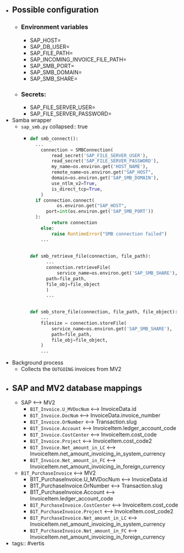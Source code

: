 - ## Possible configuration
	- ### Environment variables
		- SAP_HOST=
		- SAP_DB_USER=
		- SAP_FILE_PATH=
		- SAP_INCOMING_INVOICE_FILE_PATH=
		- SAP_SMB_PORT=
		- SAP_SMB_DOMAIN=
		- SAP_SMB_SHARE=
	- ### Secrets:
		- SAP_FILE_SERVER_USER=
		- SAP_FILE_SERVER_PASSWORD=
- Samba wrapper
	- `sap_smb.py`
	  collapsed:: true
		- ```python
		  def smb_connect():
		  	...
		      connection = SMBConnection(
		          read_secret('SAP_FILE_SERVER_USER'),
		          read_secret('SAP_FILE_SERVER_PASSWORD'),
		          my_name=os.environ.get('HOST_NAME'),
		          remote_name=os.environ.get("SAP_HOST",
		          domain=os.environ.get('SAP_SMB_DOMAIN'),
		          use_ntlm_v2=True,
		          is_direct_tcp=True,
		      )
		  	if connection.connect(
		        	os.environ.get("SAP_HOST", 
		  		port=int(os.environ.get('SAP_SMB_PORT'))
		  	):
		          return connection
		      else:
		          raise RuntimeError("SMB connection failed")
		      ...
		      
		      
		  def smb_retrieve_file(connection, file_path):
		    	...
		    	connection.retrieveFile(
		    		service_name=os.environ.get('SAP_SMB_SHARE'),
		      	path=file_path,
		      	file_obj=file_object
		    	)
		    	...
		  
		      
		  def smb_store_file(connection, file_path, file_object):
		      ...
		      filesize = connection.storeFile(
		          service_name=os.environ.get('SAP_SMB_SHARE'),
		          path=file_path,
		          file_obj=file_object,
		      )
		      ...
		  ```
- Background process
	- Collects the `OUTGOING` invoices from MV2
- ## SAP and MV2 database mappings
	- SAP <--> MV2
		- `B1T_Invoice.U_MVDocNum` <--> InvoiceData.id
		- `B1T_Invoice.DocNum` <--> InvoiceData.invoice_number
		- `B1T_Invoice.OrNumber` <--> Transaction.slug
		- `B1T_Invoice.Account` <--> InvoiceItem.ledger_account_code
		- `B1T_Invoice.CostCenter` <--> InvoiceItem.cost_code
		- `B1T_Invoice.Project` <--> InvoiceItem.cost_code2
		- `B1T_Invoice.Net_amount_in_LC` <--> InvoiceItem.net_amount_invoicing_in_system_currency
		- `B1T_Invoice.Net_amount_in_FC` <--> InvoiceItem.net_amount_invoicing_in_foreign_currency
	- `B1T_PurchaseInvoice` <--> MV2
		- B1T_PurchaseInvoice.U_MVDocNum <--> InvoiceData.id
		- B1T_PurchaseInvoice.OrNumber <--> Transaction.slug
		- B1T_PurchaseInvoice.Account <--> InvoiceItem.ledger_account_code
		- `B1T_PurchaseInvoice.CostCenter` <--> InvoiceItem.cost_code
		- `B1T_PurchaseInvoice.Project` <--> InvoiceItem.cost_code2
		- `B1T_PurchaseInvoice.Net_amount_in_LC` <--> InvoiceItem.net_amount_invoicing_in_system_currency
		- `B1T_PurchaseInvoice.Net_amount_in_FC` <--> InvoiceItem.net_amount_invoicing_in_foreign_currency
- tags:: #vertis
